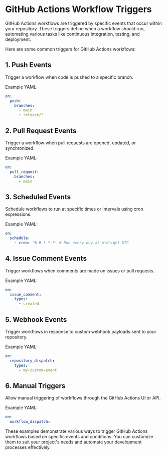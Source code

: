# GitHub Actions Workflow Triggers

GitHub Actions workflows are triggered by specific events that occur within your repository. These triggers define when a workflow should run, automating various tasks like continuous integration, testing, and deployment.

Here are some common triggers for GitHub Actions workflows:

## 1. Push Events

Trigger a workflow when code is pushed to a specific branch.

Example YAML:

```yaml
on:
  push:
    branches:
      - main
      - release/*
```

## 2. Pull Request Events

Trigger a workflow when pull requests are opened, updated, or synchronized.

Example YAML:

```yaml
on:
  pull_request:
    branches:
      - main
```

## 3. Scheduled Events

Schedule workflows to run at specific times or intervals using cron expressions.

Example YAML:

```yaml
on:
  schedule:
    - cron: '0 0 * * *' # Run every day at midnight UTC
```

## 4. Issue Comment Events

Trigger workflows when comments are made on issues or pull requests.

Example YAML:

```yaml
on:
  issue_comment:
    types:
      - created
```

## 5. Webhook Events

Trigger workflows in response to custom webhook payloads sent to your repository.

Example YAML:

```yaml
on:
  repository_dispatch:
    types:
      - my-custom-event
```

## 6. Manual Triggers
   
Allow manual triggering of workflows through the GitHub Actions UI or API.

Example YAML:

```yaml
on:
  workflow_dispatch:
```

These examples demonstrate various ways to trigger GitHub Actions workflows based on specific events and conditions. You can customize them to suit your project's needs and automate your development processes effectively.